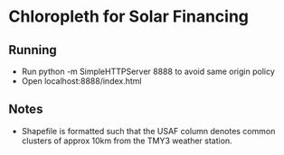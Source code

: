 Chloropleth for Solar Financing
=======

Running
------
 * Run python -m SimpleHTTPServer 8888 to avoid same origin policy
 * Open localhost:8888/index.html


Notes
------
 * Shapefile is formatted such that the USAF column denotes common
 clusters of approx 10km from the TMY3 weather station.


